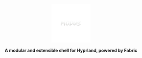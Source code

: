 <div align="center">
  <img src="assets/modus.png" alt="Modus Logo" width="128" height="128">

**A modular and extensible shell for Hyprland, powered by Fabric**

</div>

